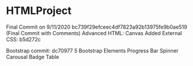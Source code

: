 # HTMLProject
Final Commit on 9/11/2020 bc739f29efceec4df7823a92b13975fe9b0ae519 (Final Commit with Comments)
  Advanced HTML: Canvas
Added External CSS: b5d272c

Bootstrap commit: dc70977
5 Bootstrap Elements
  Progress Bar
  Spinner
  Carousal
  Badge
  Table
